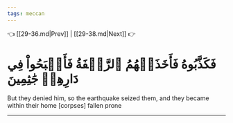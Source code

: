 ```yaml
---
tags: meccan
---
```


👈 [[29-36.md|Prev]] | [[29-38.md|Next]] 👉

# فَكَذَّبُوهُ فَأَخَذَتۡهُمُ ٱلرَّجۡفَةُ فَأَصۡبَحُواْ فِي دَارِهِمۡ جَٰثِمِينَ

But they denied him, so the earthquake seized them, and they became within their home [corpses] fallen prone

---

